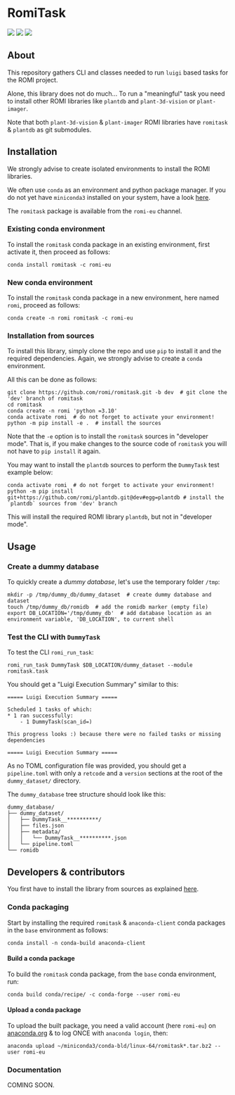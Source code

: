# RomiTask

![](https://anaconda.org/romi-eu/romitask/badges/version.svg)
![](https://anaconda.org/romi-eu/romitask/badges/platforms.svg)
![](https://anaconda.org/romi-eu/romitask/badges/license.svg)

## About

This repository gathers CLI and classes needed to run `luigi` based tasks for the ROMI project.

Alone, this library does not do much...
To run a "meaningful" task you need to install other ROMI libraries like `plantdb` and `plant-3d-vision`
or `plant-imager`.

Note that both `plant-3d-vision` & `plant-imager` ROMI libraries have `romitask` & `plantdb` as git submodules.

## Installation

We strongly advise to create isolated environments to install the ROMI libraries.

We often use `conda` as an environment and python package manager.
If you do not yet have `miniconda3` installed on your system, have a look [here](https://docs.conda.io/en/latest/miniconda.html).

The `romitask` package is available from the `romi-eu` channel.

### Existing conda environment
To install the `romitask` conda package in an existing environment, first activate it, then proceed as follows:
```shell
conda install romitask -c romi-eu
```

### New conda environment
To install the `romitask` conda package in a new environment, here named `romi`, proceed as follows:
```shell
conda create -n romi romitask -c romi-eu
```

### Installation from sources
To install this library, simply clone the repo and use `pip` to install it and the required dependencies.
Again, we strongly advise to create a `conda` environment.

All this can be done as follows:
```shell
git clone https://github.com/romi/romitask.git -b dev  # git clone the 'dev' branch of romitask
cd romitask
conda create -n romi 'python =3.10'
conda activate romi  # do not forget to activate your environment!
python -m pip install -e .  # install the sources
```

Note that the `-e` option is to install the `romitask` sources in "developer mode".
That is, if you make changes to the source code of `romitask` you will not have to `pip install` it again.

You may want to install the `plantdb` sources to perform the `DummyTask` test example below:
```shell
conda activate romi  # do not forget to activate your environment!
python -m pip install git+https://github.com/romi/plantdb.git@dev#egg=plantdb # install the `plantdb` sources from 'dev' branch
```

This will install the required ROMI library `plantdb`, but not in "developer mode".

## Usage

### Create a dummy database
To quickly create a _dummy database_, let's use the temporary folder `/tmp`:
```shell
mkdir -p /tmp/dummy_db/dummy_dataset  # create dummy database and dataset
touch /tmp/dummy_db/romidb  # add the romidb marker (empty file)
export DB_LOCATION='/tmp/dummy_db'  # add database location as an environment variable, 'DB_LOCATION', to current shell
```

### Test the CLI with `DummyTask`
To test the CLI `romi_run_task`:
```shell
romi_run_task DummyTask $DB_LOCATION/dummy_dataset --module romitask.task
```

You should get a "Luigi Execution Summary" similar to this:
```
===== Luigi Execution Summary =====

Scheduled 1 tasks of which:
* 1 ran successfully:
    - 1 DummyTask(scan_id=)

This progress looks :) because there were no failed tasks or missing dependencies

===== Luigi Execution Summary =====
```

As no TOML configuration file was provided, you should get a `pipeline.toml` with only a `retcode` and a `version`
sections at the root of the `dummy_dataset/` directory.

The `dummy_database` tree structure should look like this:
```
dummy_database/
├── dummy_dataset/
│   ├── DummyTask__**********/
│   ├── files.json
│   ├── metadata/
│   │   └── DummyTask__**********.json
│   └── pipeline.toml
└── romidb
```


## Developers & contributors

You first have to install the library from sources as explained [here](#installation-from-sources).

### Conda packaging
Start by installing the required `romitask` & `anaconda-client` conda packages in the `base` environment as follows:
```shell
conda install -n conda-build anaconda-client
```

#### Build a conda package
To build the `romitask` conda package, from the `base` conda environment, run:
```shell
conda build conda/recipe/ -c conda-forge --user romi-eu
```

#### Upload a conda package
To upload the built package, you need a valid account (here `romi-eu`) on [anaconda.org](www.anaconda.org) & to log ONCE
with `anaconda login`, then:
```shell
anaconda upload ~/miniconda3/conda-bld/linux-64/romitask*.tar.bz2 --user romi-eu
```

### Documentation
COMING SOON.